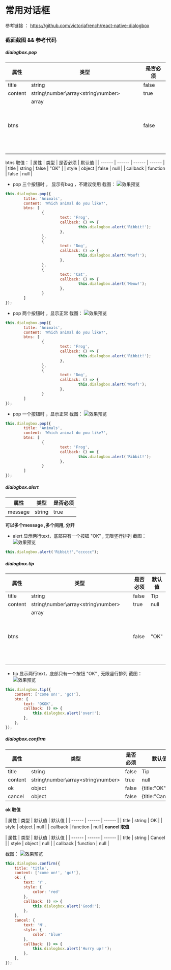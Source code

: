 # 常用对话框

参考链接 ： https://github.com/victoriafrench/react-native-dialogbox

### 截面截图 && 参考代码
##### dialogbox.pop 
| 属性 | 类型 | 是否必须 |
| ------ | ------ | ------ |
| title | string | false |
| content | string\number\array<string\number> | true |
| btns | array<object> | false |
btns 取值：
| 属性 | 类型 | 是否必须 | 默认值 |
| ------ | ------ | ------ | ------ | 
| title | string | false | "OK" |
| style | object | false | null |
| callback | function | false | null |

* pop 三个按钮时 ， 显示有bug ，不建议使用
截图：
![效果预览](https://raw.githubusercontent.com/a805883237/react-native-components/master/impress_img/dialogbox_pop_3btns.jpg)
```js
this.dialogbox.pop({
		title: 'Animals',
		content: 'Which animal do you like?',
		btns: [
				{
						text: 'Frog',
						callback: () => {
								this.dialogbox.alert('Ribbit!');
						},
				},
				{
						text: 'Dog',
						callback: () => {
								this.dialogbox.alert('Woof!');
						},
				},
				{
						text: 'Cat',
						callback: () => {
								this.dialogbox.alert('Meow!');
						},
				}
		]
});
```
* pop 两个按钮时 ，显示正常
截图：
![效果预览](https://raw.githubusercontent.com/a805883237/react-native-components/master/impress_img/dialogbox_pop_2btns.jpg)
```js
this.dialogbox.pop({
		title: 'Animals',
		content: 'Which animal do you like?',
		btns: [
				{
						text: 'Frog',
						callback: () => {
								this.dialogbox.alert('Ribbit!');
						},
				},
				{
						text: 'Dog',
						callback: () => {
								this.dialogbox.alert('Woof!');
						},
				}
		]
});
```
* pop 一个按钮时 ，显示正常
截图：
![效果预览](https://raw.githubusercontent.com/a805883237/react-native-components/master/impress_img/dialogbox_pop_1btn.jpg)
```js
this.dialogbox.pop({
		title: 'Animals',
		content: 'Which animal do you like?',
		btns: [
				{
						text: 'Frog',
						callback: () => {
								this.dialogbox.alert('Ribbit!');
						},
				}
		]
});
```


##### dialogbox.alert 
| 属性 | 类型 | 是否必须 |
| ------ | ------ | ------ |
| message | string | true |
**可以多个message ,多个间用, 分开**
* alert 显示两行text，底部只有一个按钮 "OK" , 无限竖行排列
截图：
![效果预览](https://raw.githubusercontent.com/a805883237/react-native-components/master/impress_img/dialogbox_alert_2text.jpg)
```js
this.dialogbox.alert('Ribbit!',"cccccc");
```



##### dialogbox.tip 
| 属性 | 类型 | 是否必须 | 默认值 |
| ------ | ------ | ------ | ------- |
| title | string | false | Tip |
| content | string\number\array<string\number> | true | null |
| btns | array<object> | false | "OK" |
* tip 显示两行text，底部只有一个按钮 "OK" , 无限竖行排列
截图：
![效果预览](https://raw.githubusercontent.com/a805883237/react-native-components/master/impress_img/dialogbox_tip_2text.jpg)
```js
this.dialogbox.tip({
	content: ['come on!', 'go!'],
	btn: {
		text: 'OKOK',
		callback: () => {
			this.dialogbox.alert('over!');
		},
	},
});
```


##### dialogbox.confirm 
| 属性 | 类型 | 是否必须 | 默认值 |
| ------ | ------ | ------ | ------- |
| title | string | false | Tip |
| content | string\number\array<string\number> | true | null |
| ok | object | false | {title:"OK"} |
| cancel | object | false | {title:"Cancel"} |

**ok 取值**

| 属性 | 类型 | 默认值 | 默认值 |
| ------ | ------ | ------ |
| title | string | OK |
| style | object | null |
| callback | function | null |
**cancel 取值**

| 属性 | 类型 | 默认值 | 默认值 |
| ------ | ------ | ------ |
| title | string | Cancel |
| style | object | null |
| callback | function | null |

截图：
![效果预览](https://raw.githubusercontent.com/a805883237/react-native-components/master/impress_img/dialogbox_confirm_all.jpg)
```js
this.dialogbox.confirm({
	title: 'title',
	content: ['come on!', 'go!'],
	ok: {
		text: 'Y',
		style: {
			color: 'red'
		},
		callback: () => {
			this.dialogbox.alert('Good!');
		},
	},
	cancel: {
		text: 'N',
		style: {
			color: 'blue'
		},
		callback: () => {
			this.dialogbox.alert('Hurry up！');
		},
	},
});
```

